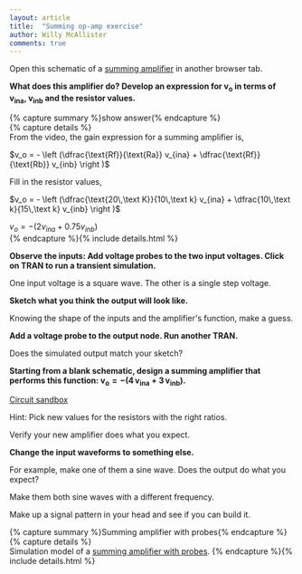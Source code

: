 ```yaml
---
layout: article
title:  "Summing op-amp exercise"
author: Willy McAllister
comments: true
---
```


Open this schematic of a [summing amplifier](https://spinningnumbers.org/circuit-sandbox/index.html?value=[["w",[232,48,224,48]],["w",[232,96,232,48]],["w",[176,88,176,48]],["w",[136,96,136,48]],["w",[120,48,136,48]],["w",[176,48,136,48]],["w",[176,152,104,152]],["w",[48,96,48,104]],["w",[72,96,48,96]],["w",[232,96,248,96]],["w",[176,104,176,152]],["w",[208,152,176,152]],["w",[208,152,208,104]],["w",[184,88,176,88]],["w",[120,96,136,96]],["r",[120,96,1],{"name":"Rb","r":"15k","_json_":15},["2","3"]],["r",[120,48,1],{"name":"Ra","r":"10k","_json_":16},["2","1"]],["r",[224,48,1],{"name":"Rf","r":"20k","_json_":17},["vout","2"]],["v",[48,104,0],{"name":"vinb","value":"step(0,1,5m,1n)","_json_":18},["3","0"]],["w",[184,104,176,104]],["o",[184,88,0],{"A":"30000","_json_":20},["2","0","vout","0"]],["L",[248,96,0],{"label":"vout","_json_":21},["vout"]],["v",[-16,48,0],{"name":"vina","value":"square(0,1,1000,50)","_json_":22},["1","0"]],["g",[104,152,0],{"_json_":23},["0"]],["w",[104,152,48,152]],["w",[-16,96,-16,152]],["w",[48,152,-16,152]],["w",[72,48,-16,48]],["view",-77.30000000000001,-21.260000000000005,1.953125,"50","10","1G",null,"100","0.0099","1000"]]) in another browser tab.

**What does this amplifier do? Develop an expression for $\bm{v_o}$ in terms of $\bm{v_{ina}}$, $\bm{v_{inb}}$ and the resistor values.**

{% capture summary %}show answer{% endcapture %}  
{% capture details %}  
From the video, the gain expression for a summing amplifier is,

$v_o = - \left (\dfrac{\text{Rf}}{\text{Ra}} v_{ina} + \dfrac{\text{Rf}}{\text{Rb}} v_{inb} \right )$  

Fill in the resistor values,

$v_o = - \left (\dfrac{\text{20\,\text K}}{10\,\text k} v_{ina} + \dfrac{10\,\text k}{15\,\text k} v_{inb} \right )$  

$v_o = - \left (2 v_{ina} + 0.75 v_{inb} \right )$  
{% endcapture %}{% include details.html %}

**Observe the inputs: Add voltage probes to the two input voltages. Click on TRAN to run a transient simulation.** 

One input voltage is a square wave. The other is a single step voltage.

**Sketch what you think the output will look like.**

Knowing the shape of the inputs and the amplifier's function, make a guess.

**Add a voltage probe to the output node. Run another TRAN.**

Does the simulated output match your sketch?

**Starting from a blank schematic, design a summing amplifier that performs this function: $\bm{v_o = -\left ( 4\,v_{ina} + 3\,v_{inb}\right )}$.**

[Circuit sandbox](https://spinningnumbers.org/circuit-sandbox/index.html)

Hint: Pick new values for the resistors with the right ratios.

Verify your new amplifier does what you expect.

**Change the input waveforms to something else.**

For example, make one of them a sine wave. Does the output do what you expect? 

Make them both sine waves with a different frequency. 

Make up a signal pattern in your head and see if you can build it.

{% capture summary %}Summing amplifier with probes{% endcapture %}  
{% capture details %}  
Simulation model of a [summing amplifier with probes](https://spinningnumbers.org/circuit-sandbox/index.html?value=[["w",[232,48,224,48]],["w",[232,96,232,48]],["w",[176,88,176,48]],["w",[136,96,136,48]],["w",[120,48,136,48]],["w",[176,48,136,48]],["w",[176,152,104,152]],["w",[48,96,48,104]],["w",[72,96,48,96]],["w",[232,96,248,96]],["w",[176,104,176,152]],["w",[208,152,176,152]],["w",[208,152,208,104]],["w",[184,88,176,88]],["w",[120,96,136,96]],["r",[120,96,1],{"name":"Rb","r":"15k","_json_":15},["3","1"]],["r",[120,48,1],{"name":"Ra","r":"10k","_json_":16},["3","2"]],["r",[224,48,1],{"name":"Rf","r":"20k","_json_":17},["vout","3"]],["v",[48,104,0],{"name":"vinb","value":"step(0,1,5m,1n)","_json_":18},["1","0"]],["w",[184,104,176,104]],["o",[184,88,0],{"A":"30000","_json_":20},["3","0","vout","0"]],["L",[248,96,0],{"label":"vout","_json_":21},["vout"]],["v",[-16,48,0],{"name":"vina","value":"square(0,1,1000,50)","_json_":22},["2","0"]],["g",[104,152,0],{"_json_":23},["0"]],["w",[104,152,48,152]],["w",[-16,96,-16,152]],["w",[48,152,-16,152]],["s",[248,96,0],{"color":"green","offset":"0","_json_":27},["vout"]],["s",[-16,48,0],{"color":"cyan","offset":"0","_json_":28},["2"]],["w",[72,48,-16,48]],["s",[48,96,2],{"color":"orange","offset":"0","_json_":30},["1"]],["view",-81.30000000000001,-21.260000000000005,1.953125,"50","10","1G",null,"100","0.0099","1000"]]).
{% endcapture %}{% include details.html %}
